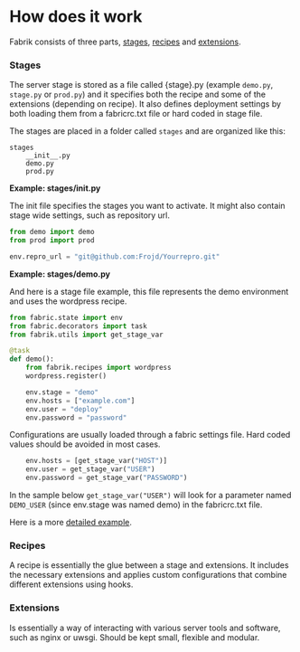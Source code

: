 # How does it work
Fabrik consists of three parts, [stages](#stages), [recipes](#recipes) and [extensions](#extensions).

### Stages
The server stage is stored as a file called {stage}.py (example `demo.py`, `stage.py` or `prod.py`) and it specifies both the recipe and some of the extensions (depending on recipe). It also defines deployment settings by both loading them from a fabricrc.txt file or hard coded in stage file.

The stages are placed in a folder called `stages` and are organized like this:

```
stages
    __init__.py
    demo.py
    prod.py
```

**Example: stages/__init__.py**

The init file specifies the stages you want to activate. It might also contain stage wide settings, such as repository url.

```python
from demo import demo
from prod import prod

env.repro_url = "git@github.com:Frojd/Yourrepro.git"
```

**Example: stages/demo.py**

And here is a stage file example, this file represents the demo environment and uses the wordpress recipe.

```python
from fabric.state import env
from fabric.decorators import task
from fabrik.utils import get_stage_var

@task
def demo():
    from fabrik.recipes import wordpress
    wordpress.register()

    env.stage = "demo"
    env.hosts = ["example.com"]
    env.user = "deploy"
    env.password = "password"
```

Configurations are usually loaded through a fabric settings file. Hard coded values should be avoided in most cases.

```python
    env.hosts = [get_stage_var("HOST")]
    env.user = get_stage_var("USER")
    env.password = get_stage_var("PASSWORD")
```

In the sample below `get_stage_var("USER")` will look for a parameter named `DEMO_USER` (since env.stage was named demo) in the fabricrc.txt file.

Here is a more [detailed example](https://github.com/Frojd/Fabrik/blob/develop/examples/django/fabricrc.template.txt).

### Recipes
A recipe is essentially the glue between a stage and extensions. It includes the necessary extensions and applies custom configurations that combine different extensions using hooks.

### Extensions
Is essentially a way of interacting with various server tools and software, such as nginx or uwsgi. Should be kept small, flexible and modular.
